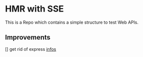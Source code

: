 # HMR with SSE
This is a Repo which contains a simple structure to test Web APIs.

## Improvements
[] get rid of express  [infos](https://dev.to/dhiwise/how-to-implement-server-sent-events-in-nodejs-11d9)